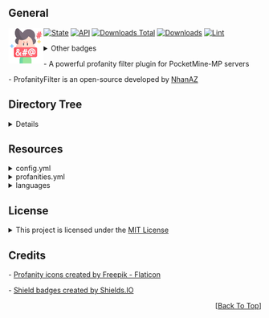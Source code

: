 ## General

<img id="top" src="assets/images/swearing.png" height="70" width="70" align="left"></img>

[![State](https://poggit.pmmp.io/shield.state/ProfanityFilter)](https://poggit.pmmp.io/p/ProfanityFilter)
[![API](https://poggit.pmmp.io/shield.api/ProfanityFilter)](https://poggit.pmmp.io/p/ProfanityFilter)
[![Downloads Total](https://poggit.pmmp.io/shield.dl.total/ProfanityFilter)](https://poggit.pmmp.io/p/ProfanityFilter)
[![Downloads](https://poggit.pmmp.io/shield.dl/ProfanityFilter)](https://poggit.pmmp.io/p/ProfanityFilter)
[![Lint](https://poggit.pmmp.io/ci.shield/nhanaz-pm-pl/ProfanityFilter/ProfanityFilter)](https://poggit.pmmp.io/ci/nhanaz-pm-pl/ProfanityFilter/ProfanityFilter)

<details> <summary> Other badges </summary>

[![License](https://img.shields.io/github/license/nhanaz-pm-pl/ProfanityFilter)](https://img.shields.io/github/license/nhanaz-pm-pl/ProfanityFilter)
[![CI](https://github.com/nhanaz-pm-pl/ProfanityFilter/actions/workflows/phpstan.yml/badge.svg)](https://github.com/nhanaz-pm-pl/ProfanityFilter/actions/workflows/phpstan.yml)
[![Issues](https://img.shields.io/github/issues/nhanaz-pm-pl/ProfanityFilter)](https://img.shields.io/github/issues/nhanaz-pm-pl/ProfanityFilter)
[![Forks](https://img.shields.io/github/forks/nhanaz-pm-pl/ProfanityFilter)](https://img.shields.io/github/forks/nhanaz-pm-pl/ProfanityFilter)
[![Stars](https://img.shields.io/github/stars/nhanaz-pm-pl/ProfanityFilter)](https://img.shields.io/github/stars/nhanaz-pm-pl/ProfanityFilter)
[![Twitter](https://img.shields.io/twitter/url?url=https%3A%2F%2Fgithub.com%2Fnhanaz-pm-pl%2FProfanityFilter
)](https://img.shields.io/twitter/url?url=https%3A%2F%2Fgithub.com%2Fnhanaz-pm-pl%2FProfanityFilter)
[![Discord](https://img.shields.io/discord/929911970457583626.svg?label=&logo=discord&logoColor=ffffff&color=7389D8&labelColor=6A7EC2)](https://discord.gg/x4CrYtmWhY)

</details>

\- A powerful profanity filter plugin for PocketMine-MP servers

\- ProfanityFilter is an open-source developed by [NhanAZ](https://github.com/NhanAZ)

<!-- TODO
<details> <summary>Table of Contents</summary>

1. General
2. Directory Tree
3. Resources
4. License
5. Credits

</details>
-->

## Directory Tree

<details>

```
ProfanityFilter.
│   .editorconfig
│   .gitattributes
│   .gitignore
│   .poggit.yml
│   CODE_OF_CONDUCT.md
│   composer.json
│   composer.lock
│   CONTRIBUTING.md
│   LICENSE
│   phpstan.neon.dist
│   plugin.yml
│   README.md
│   SECURITY.md
│
├───.github
│   │   FUNDING.yml
│   │   pull_request_template.md
│   │
│   ├───ISSUE_TEMPLATE
│   │       bug_report.md
│   │       feature_request.md
│   │
│   └───workflows
│           phpstan.yml
│
├───.vscode
│       settings.json
│
├───assets
│   │   preg_replace.php
│   │   profanities.yml
│   │
│   └───images
│           icon.png
│           swearing.png
│
├───resources
│   │   config.yml
│   │   profanities.yml
│   │
│   └───languages
│           eng.ini
│           vie.ini
│
└───src
    └───NhanAZ
        └───ProfanityFilter
                EventListener.php
                ProfanityFilter.php
                VersionInfo.php
```

</details>

## Resources

<details> <summary>config.yml</summary>

```yaml
---
# Available languages:
# eng (English)
# vie (Tiếng Việt)
language: "eng"

# Plugin's prefix
prefix: "&f[&cProfanityFilter&f]&r "

# Send a warning to players if their messages contain profanity
warningMode: true

# Format of messages sent to Console
warningMessage: "{playerName} > {msg}"

# Character used to replace filtered words
characterReplaced: "*"

# Show profanity on the console
showProfanity: true
...

```

</details>

<details> <summary>profanities.yml</summary>

```yaml
---
# List of profanity words
profanities:
  - "wtf"
  - "đụ"
...

```

</details>

<details> <summary>languages</summary>

<details> <summary>eng.ini</summary>

```
warning.message = "&cPlease don't use profanity!"
is.development.build = "You are using the development builds. Development builds might have unexpected bugs, crash, break your plugins, corrupt all your data and more. Unless you're a developer and know what you're doing, please AVOID using development builds in production!"
```

</details>

<details> <summary>vie.ini</summary>

```
warning.message = "&cVui lòng không sử dụng các từ ngữ thô tục!"
is.development.build = "Bạn đang sử dụng bản dựng phát triển. Bản dựng phát triển có thể có lỗi không mong muốn, gặp sự cố, phá vỡ các plugin, làm hỏng tất cả dữ liệu của bạn và hơn thế nữa. Trừ khi bạn là nhà phát triển và biết mình đang làm gì, vui lòng TRÁNH bằng cách sử dụng bản dựng phát triển trong sản xuất!"
```

</details>

</details>

## License

<details> <summary>This project is licensed under the <a href="/LICENSE">MIT License</a></summary>

```
MIT License

Copyright (c) 2022 NhanAZ

Permission is hereby granted, free of charge, to any person obtaining a copy
of this software and associated documentation files (the "Software"), to deal
in the Software without restriction, including without limitation the rights
to use, copy, modify, merge, publish, distribute, sublicense, and/or sell
copies of the Software, and to permit persons to whom the Software is
furnished to do so, subject to the following conditions:

The above copyright notice and this permission notice shall be included in all
copies or substantial portions of the Software.

THE SOFTWARE IS PROVIDED "AS IS", WITHOUT WARRANTY OF ANY KIND, EXPRESS OR
IMPLIED, INCLUDING BUT NOT LIMITED TO THE WARRANTIES OF MERCHANTABILITY,
FITNESS FOR A PARTICULAR PURPOSE AND NONINFRINGEMENT. IN NO EVENT SHALL THE
AUTHORS OR COPYRIGHT HOLDERS BE LIABLE FOR ANY CLAIM, DAMAGES OR OTHER
LIABILITY, WHETHER IN AN ACTION OF CONTRACT, TORT OR OTHERWISE, ARISING FROM,
OUT OF OR IN CONNECTION WITH THE SOFTWARE OR THE USE OR OTHER DEALINGS IN THE
SOFTWARE.
```

</details>

## Credits

\- <a href="https://www.flaticon.com/free-icons/profanity" title="profanity icons">Profanity icons created by Freepik - Flaticon</a>

\- <a href="https://shields.io" title="shield badges">Shield badges created by Shields.IO</a>

<p align="right">[<a href="#top">Back To Top</a>]</p>